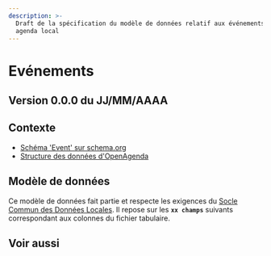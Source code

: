 ```yaml
---
description: >-
  Draft de la spécification du modèle de données relatif aux événements d'un
  agenda local
---
```


# Evénements

## Version 0.0.0 du JJ/MM/AAAA <a id="version-0-0-0-du-jj-mm-aaaa"></a>

## Contexte <a id="contexte"></a>

* [Schéma 'Event' sur schema.org](https://schema.org/Event)
* [Structure des données d'OpenAgenda](https://openagenda.zendesk.com/hc/fr/articles/115002665145-Structure-des-donn%C3%A9es)

## Modèle de données <a id="modele-de-donnees"></a>

Ce modèle de données fait partie et respecte les exigences du [Socle Commun des Données Locales](../../recommandations-relatives-aux-jeux-de-donnees.md). Il repose sur les **`xx champs`** suivants correspondant aux colonnes du fichier tabulaire.

## Voir aussi <a id="voir-aussi"></a>

